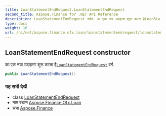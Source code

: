 ```yaml
---
title: LoanStatementEndRequest.LoanStatementEndRequest
second_title: Aspose.Finance for .NET API Reference
description: LoanStatementEndRequest नर्मत. क एक नय उदहरण शुरू करत हैLoanStatementEndRequest वर्ग.
type: docs
weight: 10
url: /hi/net/aspose.finance.ofx.loan/loanstatementendrequest/loanstatementendrequest/
---
```

## LoanStatementEndRequest constructor

का एक नया उदाहरण शुरू करता है[`LoanStatementEndRequest`](../) वर्ग.

```csharp
public LoanStatementEndRequest()
```

### यह सभी देखें

* class [LoanStatementEndRequest](../)
* नाम स्थान [Aspose.Finance.Ofx.Loan](../../loanstatementendrequest/)
* सभा [Aspose.Finance](../../../)


